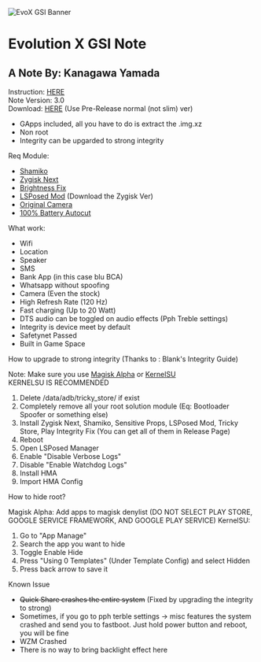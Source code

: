 ![EvoX GSI Banner](https://github.com/user-attachments/assets/f7a92be6-fc95-4732-8a42-a9bf61e79dbb)

# Evolution X GSI Note
## A Note By: Kanagawa Yamada

Instruction: [HERE](https://t.me/KanagawaLabAnnouncement/91) <br />
Note Version: 3.0 <br />
Download: [HERE](https://github.com/mytja/treble_evo/releases) (Use Pre-Release normal (not slim) ver) <br />

- GApps included, all you have to do is extract the .img.xz
- Non root
- Integrity can be upgarded to strong integrity

Req Module:
- [Shamiko](https://github.com/LSPosed/LSPosed.github.io/releases)
- [Zygisk Next](https://github.com/Dr-TSNG/ZygiskNext)
- [Brightness Fix](https://t.me/KanagawaLabAnnouncement/83)
- [LSPosed Mod](https://github.com/mywalkb/LSPosed_mod/releases) (Download the Zygisk Ver)
- [Original Camera](https://t.me/KanagawaLabAnnouncement/80)
- [100% Battery Autocut](https://t.me/KanagawaLabAnnouncement/74)

What work:
- Wifi
- Location
- Speaker
- SMS
- Bank App (in this case blu BCA)
- Whatsapp without spoofing
- Camera (Even the stock)
- High Refresh Rate (120 Hz)
- Fast charging (Up to 20 Watt)
- DTS audio can be toggled on audio effects (Pph Treble settings)
- Integrity is device meet by default
- Safetynet Passed
- Built in Game Space

How to upgrade to strong integrity (Thanks to : Blank's Integrity Guide)

Note: Make sure you use [Magisk Alpha](https://github.com/CoderTyn/Magisk-Alpha) or [KernelSU](https://github.com/tiann/KernelSU) <br />
KERNELSU IS RECOMMENDED 

1. Delete /data/adb/tricky_store/ if exist
2. Completely remove all your root solution module (Eq: Bootloader Spoofer or something else)
3. Install Zygisk Next, Shamiko, Sensitive Props, LSPosed Mod, Tricky Store, Play Integrity Fix (You can get all of them in Release Page)
4. Reboot
5. Open LSPosed Manager
6. Enable "Disable Verbose Logs"
7. Disable "Enable Watchdog Logs"
8. Install HMA
9. Import HMA Config

How to hide root?

Magisk Alpha: Add apps to magisk denylist (DO NOT SELECT PLAY STORE, GOOGLE SERVICE FRAMEWORK, AND GOOGLE PLAY SERVICE)
KernelSU: 
1. Go to "App Manage"
2. Search the app you want to hide
3. Toggle Enable Hide
4. Press "Using 0 Templates" (Under Template Config) and select Hidden
5. Press back arrow to save it

Known Issue
- ~~Quick Share crashes the entire system~~ (Fixed by upgrading the integrity to strong)
- Sometimes, if you go to pph terble settings -> misc features the system crashed and send you to fastboot. Just hold power button and reboot, you will be fine
- WZM Crashed
- There is no way to bring backlight effect here
